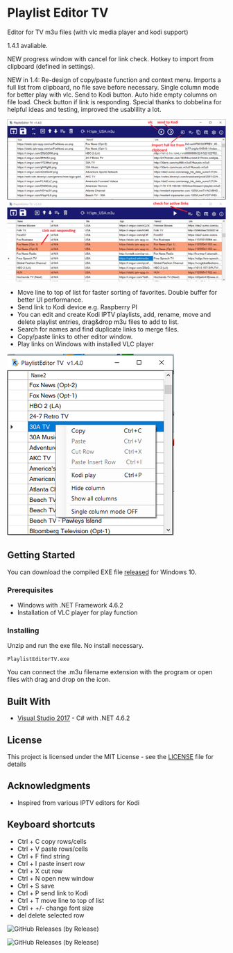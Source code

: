 
# Playlist Editor TV
Editor for TV m3u files (with vlc media player and kodi support)

1.4.1 avaliable. 

NEW progress window with cancel for link check. Hotkey to import from clipboard (defined in settings).

NEW in 1.4: Re-design of copy/paste function and context menu. Imports a full list from clipboard, no file save before necessary.  Single column mode for better play with vlc. Send to Kodi button. Auto hide empty columns on file load. Check button if link is responding. 
  Special thanks to dobbelina for helpful ideas and testing, improved the usablility a lot. 

![UI](screenshot_1.4.PNG)
![UI](KodiPlaylistEditorTV1.3a.PNG)


- Move line to top of list for faster sorting of favorites. Double buffer for better UI performance.
- Send link to Kodi device e.g. Raspberry PI
- You can edit and create Kodi IPTV playlists, add, rename, move and delete playlist entries, drag&drop m3u files to add to list. 
- Search for names and find duplicate links to merge files. 
- Copy/paste links to other editor window. 
- Play links on Windows with installed VLC player 

![UI](screenshot2_1.4.PNG)


## Getting Started

You can download the compiled EXE file [released](https://github.com/Isayso/PlaylistEditorTV/releases) for Windows 10.  


### Prerequisites

- Windows with .NET Framework 4.6.2
- Installation of VLC player for play function 


### Installing

Unzip and run the exe file. No install necessary.


```
PlaylistEditorTV.exe
```


You can connect the .m3u filename extension with the program or open files with drag and drop on the icon.


## Built With

* [Visual Studio 2017](https://visualstudio.microsoft.com/) - C# with .NET 4.6.2


## License

This project is licensed under the MIT License - see the [LICENSE](LICENSE) file for details

## Acknowledgments

* Inspired from various IPTV editors for Kodi

## Keyboard shortcuts
- Ctrl + C copy rows/cells
- Ctrl + V paste rows/cells
- Ctrl + F find string
- Ctrl + I paste insert row
- Ctrl + X cut row
- Ctrl + N open new window
- Ctrl + S save
- Ctrl + P send link to Kodi
- Ctrl + T move line to top of list
- Ctrl + +/- change font size
- del    delete selected row



![GitHub Releases (by Release)](https://img.shields.io/github/downloads/Isayso/PlaylistEditorTV/v1.4/total)

![GitHub Releases (by Release)](https://img.shields.io/github/downloads/Isayso/PlaylistEditorTV/v1.4.1/total)
